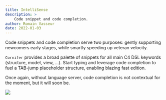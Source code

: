```yaml
---
title: IntelliSense
description: >
    Code snippet and code completion.
author: Romain Vasseur
date: 2022-01-03
---
```


Code snippets and code completion serve two purposes: gently supporting newcomers early stages, while smartly speeding up veteran velocity.

`Cornifer` provides a broad palette of snippets for all main C4 DSL keywords (structure, model, view, ...). Start typing and leverage code completion to fuel a TAB-jump placeholder structure, enabling blazing fast edition.

Once again, without language server, code completion is not contextual for the moment, but it will soon be.

![](completion.gif)